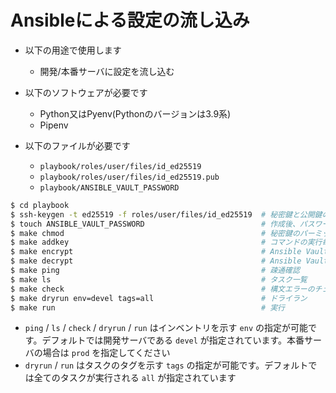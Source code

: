 # Ansibleによる設定の流し込み

- 以下の用途で使用します
    - 開発/本番サーバに設定を流し込む

- 以下のソフトウェアが必要です
    - Python又はPyenv(Pythonのバージョンは3.9系)
    - Pipenv

- 以下のファイルが必要です
    - `playbook/roles/user/files/id_ed25519`
    - `playbook/roles/user/files/id_ed25519.pub`
    - `playbook/ANSIBLE_VAULT_PASSWORD`

```bash
$ cd playbook
$ ssh-keygen -t ed25519 -f roles/user/files/id_ed25519  # 秘密鍵と公開鍵の生成
$ touch ANSIBLE_VAULT_PASSWORD                          # 作成後、パスワードを記載する
$ make chmod                                            # 秘密鍵のパーミッションを適切なものに変更
$ make addkey                                           # コマンドの実行毎にパスフレーズの入力を催促することを回避するための設定(オプション)
$ make encrypt                                          # Ansible Vaultによるroles/user/vars/main.ymlの暗号化
$ make decrypt                                          # Ansible Vaultによるroles/user/vars/main.ymlの復号
$ make ping                                             # 疎通確認
$ make ls                                               # タスク一覧
$ make check                                            # 構文エラーのチェック
$ make dryrun env=devel tags=all                        # ドライラン
$ make run                                              # 実行
```

- `ping` / `ls` / `check` / `dryrun` / `run` はインベントリを示す `env` の指定が可能です。デフォルトでは開発サーバである `devel` が指定されています。本番サーバの場合は `prod` を指定してください
- `dryrun` / `run` はタスクのタグを示す `tags` の指定が可能です。デフォルトでは全てのタスクが実行される `all` が指定されています
